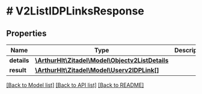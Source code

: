 # # V2ListIDPLinksResponse

## Properties

Name | Type | Description | Notes
------------ | ------------- | ------------- | -------------
**details** | [**\ArthurHlt\Zitadel\Model\Objectv2ListDetails**](Objectv2ListDetails.md) |  | [optional]
**result** | [**\ArthurHlt\Zitadel\Model\Userv2IDPLink[]**](Userv2IDPLink.md) |  | [optional]

[[Back to Model list]](../../README.md#models) [[Back to API list]](../../README.md#endpoints) [[Back to README]](../../README.md)
